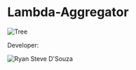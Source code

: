 # Lambda-Aggregator


![Tree](https://seeingcomplexity.files.wordpress.com/2011/02/tree_graph_example.gif "Tree")

Developer:

![Ryan Steve D'Souza](http://www.linkedin.com/profile/view?id=282676120)


